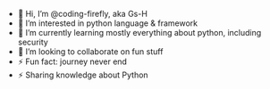 - 👋 Hi, I’m @coding-firefly, aka Gs-H
- 👀 I’m interested in python language & framework
- 🌱 I’m currently learning mostly everything about python, including security
- 💞️ I’m looking to collaborate on fun stuff
- ⚡ Fun fact: journey never end
- ⚡ Sharing knowledge about Python
<!---
coding-firefly/coding-firefly is a ✨ special ✨ repository because its `README.md` (this file) appears on your GitHub profile.
You can click the Preview link to take a look at your changes.
--->
